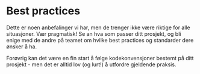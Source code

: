 # Best practices

Dette er noen anbefalinger vi har, men de trenger ikke være riktige for alle situasjoner. Vær pragmatisk! Se an hva som passer ditt prosjekt, og bli enige med de andre på teamet om hvilke best practices og standarder dere ønsker å ha.

Forøvrig kan det være en fin start å følge kodekonvensjoner bestemt på ditt prosjekt - men det er alltid lov \(og lurt!\) å utfordre gjeldende praksis.

